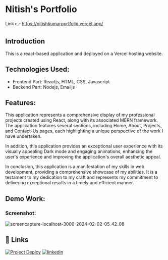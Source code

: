 # Nitish's Portfolio
Link 👉 https://nitishkumarportfolio.vercel.app/

## Introduction 
This is a react-based application and deployed on a Vercel hosting website.

## Technologies Used:
* Frontend Part: Reactjs, HTML, CSS, Javascript
* Backend Part: Nodejs, Emailjs

## Features:
This application represents a comprehensive display of my professional projects created using React, along with its associated MERN framework. The application features several sections, including Home, About, Projects, and Contact-Us pages, each highlighting a unique perspective of the work I have undertaken. 

In addition, this application provides an exceptional user experience with its visually appealing Dark mode and engaging animations, enhancing the user's experience and improving the application's overall aesthetic appeal. 

In conclusion, this application is a manifestation of my skills in web development, providing a comprehensive showcase of my abilities. It is a testament to my dedication to my craft and represents my commitment to delivering exceptional results in a timely and efficient manner.

## Demo Work:
### Screenshot:
![screencapture-localhost-3000-2024-02-02-05_42_08](https://github.com/Nitish105/nitish_Portfolio/assets/83354680/fd7dbf73-15db-418b-9ffd-69ceadebe673)

## 🔗 Links
[![Project Deploy](https://img.shields.io/badge/my_project_deploy-000?style=for-the-badge&logo=ko-fi&logoColor=white)](https://realtime-remote-sync-editor.onrender.com/)
[![linkedin](https://img.shields.io/badge/linkedin-0A66C2?style=for-the-badge&logo=linkedin&logoColor=white)](https://www.linkedin.com/in/nitish-kumar105/)

